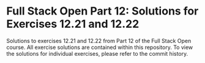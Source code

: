 # Full Stack Open Part 12: Solutions for Exercises 12.21 and 12.22

Solutions to exercises 12.21 and 12.22 from Part 12 of the Full Stack Open course. All exercise solutions are contained within this repository. To view the solutions for individual exercises, please refer to the commit history.
